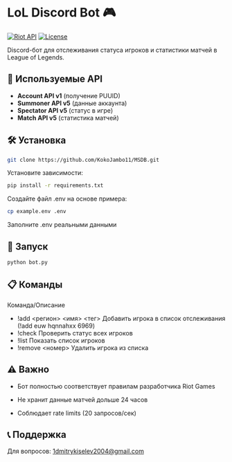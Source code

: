 # LoL Discord Bot 🎮

[![Riot API](https://img.shields.io/badge/Riot_API-v5-red)](https://developer.riotgames.com)
[![License](https://img.shields.io/badge/License-MIT-green)](LICENSE)

Discord-бот для отслеживания статуса игроков и статистики матчей в League of Legends.

## 🔌 Используемые API
- **Account API v1** (получение PUUID)
- **Summoner API v5** (данные аккаунта)
- **Spectator API v5** (статус в игре)
- **Match API v5** (статистика матчей)

## 🛠 Установка
```bash
git clone https://github.com/KokoJambo11/MSDB.git
```
Установите зависимости:
```bash
pip install -r requirements.txt
```
Создайте файл .env на основе примера:
```bash
cp example.env .env
```
Заполните .env реальными данными

## 🚀 Запуск
```bash
python bot.py
```
## 📋 Команды

Команда/Описание
- !add <регион> <имя> <тег>	Добавить игрока в список отслеживания (!add euw hqnnahxx 6969)
- !check	Проверить статус всех игроков
- !list	Показать список игроков
- !remove <номер>	Удалить игрока из списка


## ⚠️ Важно
- Бот полностью соответствует правилам разработчика Riot Games

- Не хранит данные матчей дольше 24 часов

- Соблюдает rate limits (20 запросов/сек)

## 📞 Поддержка
Для вопросов: 1dmitrykiselev2004@gmail.com
